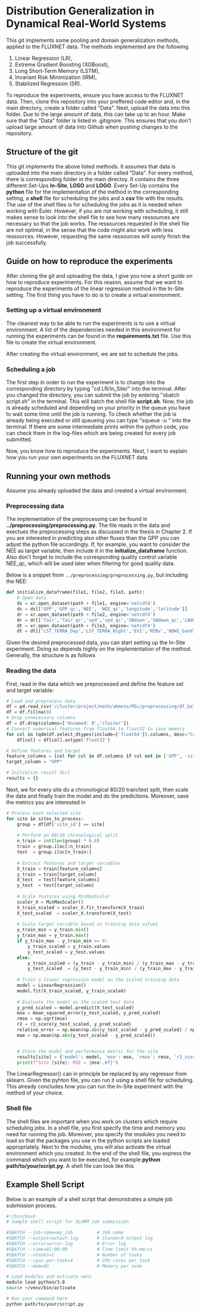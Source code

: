 # Distribution Generalization in Dynamical Real-World Systems
This git implements some pooling and domain generalization methods, applied to the FLUXNET data. The methods implemented are the following
1. Linear Regression (LR),
2. Extreme Gradient Boosting (XGBoost),
3. Long Short-Term Memory (LSTM),
4. Invariant Risk Minimization (IRM),
5. Stabilized Regression (SR).

To reproduce the experiments, ensure you have access to the FLUXNET data. Then, clone this repository into your preffered code editor and, in the main directory, create a folder called "Data". Next, upload the data into this folder. Due to the large amount of data, this can take up to an hour. Make sure that the "Data" folder is listed in .gitignore. This ensures that you don't upload large amount of data into Github when pushing changes to the repository.

## Structure of the git
This git implements the above listed methods. It assumes that data is uploaded into the main directory in a folder called "Data". For every method, there is corresponding folder in the main directoy. It contains the three different Set-Ups **In-Site**, **LOSO** and **LOGO**. Every Set-Up contains the **python** file for the implementation of the method in the corresponding setting, a **shell** file for scheduling the jobs and a **csv**  file with the results. The use of the shell files is for scheduling the jobs as it is needed when working with Euler. However, if you are not working with scheduling, it still makes sense to look into the shell file to see how many ressources are necessary so that the job works. The ressources requested in the shell file are not optimal, in the sense that the code might also work with less ressources. However, requesting the same ressources will surely finish the job successfully.

## Guide on how to reproduce the experiments
After cloning the git and uploading the data, I give you now a short guide on how to reproduce experiments. For this reason, assume that we want to reproduce the experiments of the linear regression method in the In-Site setting.
The first thing you have to do is to create a virtual environment.

### Setting up a virtual environment
The cleanest way to be able to run the experiments is to use a virtual environment. A list of the dependencies needed in this environment for running the experiments can be found in the **requirements.txt** file. Use this file to create the virtual environment.

After creating the virtual environment, we are set to schedule the jobs.

### Scheduling a job
The first step in order to run the experiment is to change into the corresponding directory by typing "cd LR/In_Site/" into the terminal. After you changed the directory, you can submit the job by entering "sbatch script.sh" in the terminal. This will batch the shell file **script.sh**. Now, the job is already scheduled and depending on your priority in the queue you have to wait some time until the job is running. To check whether the job is already being executed or still queueing you can type "squeue -u <username>" into the terminal. If there are some intermediate prints within the python code, you can check them in the log-files which are being created for every job submitted.

Now, you know how to reproduce the experiments. Next, I want to explain how you run your own experiments on the FLUXNET data.

## Running your own methods
Assume you already uploaded the data and created a virtual environment.

### Preprocessing data
The implementation of the preprocessing can be found in **../preprocessing/preprocessing.py**. The file reads in the data and exectues the preprocessing steps as discussed in the thesis in Chapter 2.  If you are interested in predicting also other fluxes than the GPP you can adjust the python file accordingly. If, for example, you want to consider the NEE as target variable, then include it in the **initialize_dataframe** function. Also don't forget to include the corresponding quality control variable NEE_qc, which will be used later when filtering for good quality data.

Below is a snippet from `../preprocessing/preprocessing.py`, but including the NEE:

```python
def initialize_dataframe(file1, file2, file3, path):
    # Open data
    ds = xr.open_dataset(path + file1, engine='netcdf4')
    ds = ds[['GPP','GPP_qc','NEE', 'NEE_qc','longitude','latitude']]
    dr = xr.open_dataset(path + file2, engine='netcdf4')
    dr = dr[['Tair','Tair_qc','vpd','vpd_qc','SWdown','SWdown_qc','LWdown','LWdown_qc','SWdown_clearsky','IGBP_veg_short']]
    dt = xr.open_dataset(path + file3, engine='netcdf4')
    dt = dt[['LST_TERRA_Day','LST_TERRA_Night','EVI','NIRv','NDWI_band7','LAI','fPAR']]
```

Given the desired preprocessed data, you can start setting up the In-Site experiment. Doing so depends highly on the implementation of the method. Generally, the structure is as follows
### Reading the data
First, read in the data which we preprocessed and define the feature set and target variable:
```python
# Load and preprocess data
df = pd.read_csv('/cluster/project/math/akmete/MSc/preprocessing/df_balanced_groups_onevegindex.csv')
df = df.fillna(0)
# Drop unnecessary columns
df = df.drop(columns=['Unnamed: 0','cluster'])
# Convert numerical features from float64 to float32 to save memory
for col in tqdm(df.select_dtypes(include=['float64']).columns, desc="Casting columns"):
    df[col] = df[col].astype('float32')

# Define features and target
feature_columns = [col for col in df.columns if col not in ['GPP', 'site_id']]
target_column = "GPP"

# Initialize result dict
results = {}
```
Next, we for every site do a chronological 80/20 train/test split, then scale the data and finally train the model and do the predictions. Moreover, save the metrics you are interested in
```python
# Process each selected site
for site in sites_to_process:
    group = df[df['site_id'] == site]
    
    # Perform an 80/20 chronological split
    n_train = int(len(group) * 0.8)
    train = group.iloc[:n_train]
    test  = group.iloc[n_train:]
    
    # Extract features and target variables
    X_train = train[feature_columns]
    y_train = train[target_column]
    X_test  = test[feature_columns]
    y_test  = test[target_column]
    
    # Scale features using MinMaxScaler
    scaler_X = MinMaxScaler()
    X_train_scaled = scaler_X.fit_transform(X_train)
    X_test_scaled  = scaler_X.transform(X_test)
    
    # Scale target variable based on training data values
    y_train_min = y_train.min()
    y_train_max = y_train.max()
    if y_train_max - y_train_min == 0:
        y_train_scaled = y_train.values
        y_test_scaled = y_test.values
    else:
        y_train_scaled = (y_train - y_train_min) / (y_train_max - y_train_min)
        y_test_scaled  = (y_test - y_train_min) / (y_train_max - y_train_min)
    
    # Train a linear regression model on the scaled training data
    model = LinearRegression()
    model.fit(X_train_scaled, y_train_scaled)
    
    # Evaluate the model on the scaled test data
    y_pred_scaled = model.predict(X_test_scaled)
    mse = mean_squared_error(y_test_scaled, y_pred_scaled)
    rmse = np.sqrt(mse)
    r2 = r2_score(y_test_scaled, y_pred_scaled)
    relative_error = np.mean(np.abs(y_test_scaled - y_pred_scaled) / np.abs(y_test_scaled))
    mae = np.mean(np.abs(y_test_scaled - y_pred_scaled))


    # Store the model and performance metric for the site
    results[site] = {'model': model, 'mse': mse, 'rmse': rmse, 'r2_score': r2, 'relative_error': relative_error, 'mae': mae}    
    print(f"Site {site}: MSE = {mse:.6f}")
```
The LinearRegressor() can in principle be replaced by any regressor from sklearn. Given the pyhton file, you can run it using a shell file for scheduling. This already concludes how you can run the In-Site experiment with the method of your choice.
### Shell file
The shell files are important when you work on clusters which require scheduling jobs. In a shell file, you first specify the time and memory you need for running the job. Moreover, you specify the modules you need to load so that the packages you use in the python scripts are loaded appropriately. Next to the modules, you will also activate the virtual environment which you created. In the end of the shell file, you express the command which you want to be executed, for example **python path/to/your/script.py**. A shell file can look like this
## Example Shell Script

Below is an example of a shell script that demonstrates a simple job submission process.

```sh
#!/bin/bash
# Sample shell script for SLURM job submission

#SBATCH --job-name=my_job         # Job name
#SBATCH --output=output.log       # Standard output log
#SBATCH --error=error.log         # Error log
#SBATCH --time=01:00:00           # Time limit hh:mm:ss
#SBATCH --ntasks=1                # Number of tasks
#SBATCH --cpus-per-task=4         # CPU cores per task
#SBATCH --mem=8G                  # Memory per node

# Load modules and activate venv
module load python/3.8
source ~/venv/bin/activate

# Run your command here
python path/to/your/script.py
```
